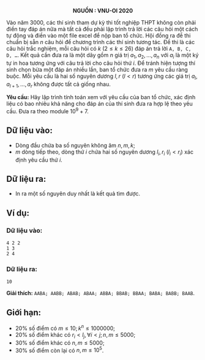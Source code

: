 **<center>NGUỒN : VNU-OI 2020</center>**

Vào năm $3000$, các thí sinh tham dự kỳ thi tốt nghiệp THPT không còn phải điền tay đáp án nữa mà tất cả đều phải lập trình trả lời các câu hỏi một cách tự động và điền vào một file excel để nộp ban tổ chức. Hội đồng ra đề thi chuẩn bị sẵn $n$ câu hỏi để chương trình các thí sinh tương tác. Đề thi là các câu hỏi trắc nghiệm, mỗi câu hỏi có $k\ (2 ≤ k ≤ 26)$ đáp án trả lời `A, B, C, D, …`. Kết quả cần đưa ra là một dãy gồm $n$ giá trị $a_1, a_2, …, a_n$ với $a_i$ là một ký tự in hoa tương ứng với câu trả lời cho câu hỏi thứ $i$. Để tránh hiện tượng thí sinh chọn bừa một đáp án nhiều lần, ban tổ chức đưa ra $m$ yêu cầu ràng buộc. Mỗi yêu cầu là hai số nguyên dương $l, r\ (l < r)$ tương ứng các giá trị $a_l, a_{l + 1}, …, a_r$ không được tất cả giống nhau.

**Yêu cầu:** Hãy lập trình tính toán xem với yêu cầu của ban tổ chức, xác định liệu có bao nhiêu khả năng cho đáp án của thí sinh đưa ra hợp lệ theo yêu cầu. Đưa ra theo module $10^9 + 7$.

## Dữ liệu vào:
- Dòng đầu chứa ba số nguyên không âm $n, m, k$;
- $m$ dòng tiếp theo, dòng thứ $i$ chứa hai số nguyên dương $l_i, r_i\ (l_i< r_i)$ xác định yêu cầu thứ $i$.

## Dữ liệu ra:
- In ra một số nguyên duy nhất là kết quả tìm được.

## Ví dụ:
### Dữ liệu vào:
```
4 2 2
1 3
2 4
```

### Dữ liệu ra:
```
10
```

**Giải thích:** `AABA; AABB; ABAB; ABAA; ABBA; BBAB; BBAA; BABA; BABB; BAAB`.

## Giới hạn:
- $20\%$ số điểm có $m ≤ 10; k^n ≤ 1000000$;
- $20\%$ số điểm khác có $r_i < l_j, ∀ i < j; n, m ≤ 5000$;
- $30\%$ số điểm khác có $n, m ≤ 5000$;
- $30\%$ số điểm còn lại có $n, m ≤ 10^5$.